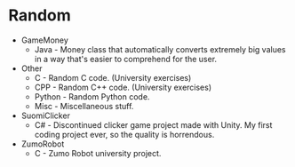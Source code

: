# Random

* GameMoney
  * Java - Money class that automatically converts extremely big values in a way that's easier to comprehend for the user.
* Other
  * C - Random C code. (University exercises)
  * CPP - Random C++ code. (University exercises)
  * Python - Random Python code.
  * Misc - Miscellaneous stuff.
* SuomiClicker
  * C# - Discontinued clicker game project made with Unity. My first coding project ever, so the quality is horrendous.
* ZumoRobot
  * C - Zumo Robot university project.
